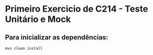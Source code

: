 # Primeiro Exercicio de C214 - Teste Unitário e Mock

## Para inicializar as dependências:

```
mvn clean install
```